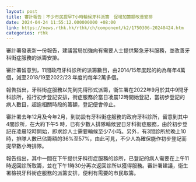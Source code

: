 ```yaml
---
layout: post
title: 審計報告｜不少市民提早7小時輪候牙科派籌　促增加籌額改善安排
date: 2024-04-24 11:55:12.000000000 +08:00
link: https://news.rthk.hk/rthk/ch/component/k2/1750306-20240424.htm
categories: rthk
---
```


審計署發表新一份報告，建議當局加強向有需要人士提供緊急牙科服務，並改善牙科街症服務的派籌安排。

審計署留意到，11間政府牙科診所的派籌數目，由2014/15年度起的約為每年4萬個，減至2018/19至2022/23 年度的每年2萬多個。

報告指出，牙科街症服務以先到先得形式派籌，衞生署在2022年9月於其中9間牙科診所，推行初步登記安排，街症服務於當日凌晨12時開始登記，當初步登記的病人數目，超逾相關時段的籌額，登記便會停止。

審計署去年12月及今年2月，到訪設有牙科街症服務的政府牙科診所，留意到其中4間診所，在大約下午5 時，已有少數人排隊輪候翌日牙科街症服務，由於初步登記在凌晨12時開始，即求診人士需要輪候至少7小時。另外，有3間診所於晚上10時，排隊人數已佔籌額的36%至57%，由此可見，不少人為確保能作初步登記而提早數小時排隊。

報告指出，其中一間在下午提供牙科街症服務的診所，已登記的病人需要在上午11時返回診所取籌，並在下午1時30分再次返回診所以獲得服務。審計署建議，衞生署檢視牙科街症服務的派籌安排，便利有需要的市民取籌。
